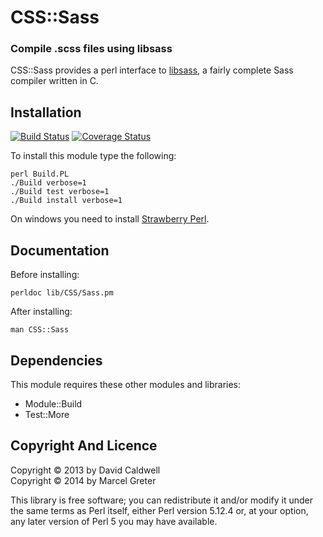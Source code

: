 CSS::Sass
=========

### Compile .scss files using libsass

CSS::Sass provides a perl interface to [libsass][1], a fairly complete
Sass compiler written in C.

[1]: https://github.com/hcatlin/libsass

Installation
------------

[![Build Status](https://travis-ci.org/caldwell/CSS-Sass.svg?branch=master)](https://travis-ci.org/caldwell/CSS-Sass)
[![Coverage Status](https://img.shields.io/coveralls/caldwell/CSS-Sass.svg)](https://coveralls.io/r/caldwell/CSS-Sass?branch=master)

To install this module type the following:

    perl Build.PL
    ./Build verbose=1
    ./Build test verbose=1
    ./Build install verbose=1

On windows you need to install [Strawberry Perl](http://strawberryperl.com/).

Documentation
-------------

Before installing:

    perldoc lib/CSS/Sass.pm

After installing:

    man CSS::Sass

Dependencies
------------

This module requires these other modules and libraries:

  * Module::Build
  * Test::More

Copyright And Licence
---------------------

Copyright © 2013 by David Caldwell  
Copyright © 2014 by Marcel Greter

This library is free software; you can redistribute it and/or modify
it under the same terms as Perl itself, either Perl version 5.12.4 or,
at your option, any later version of Perl 5 you may have available.
